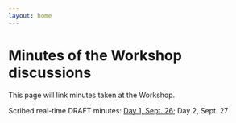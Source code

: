 ```yaml
---
layout: home
---
```


# Minutes of the Workshop discussions

This page will link minutes taken at the Workshop.

Scribed real-time DRAFT minutes: [Day 1, Sept. 26](https://www.w3.org/2018/09/26-permissions-minutes.html); Day 2, Sept. 27
